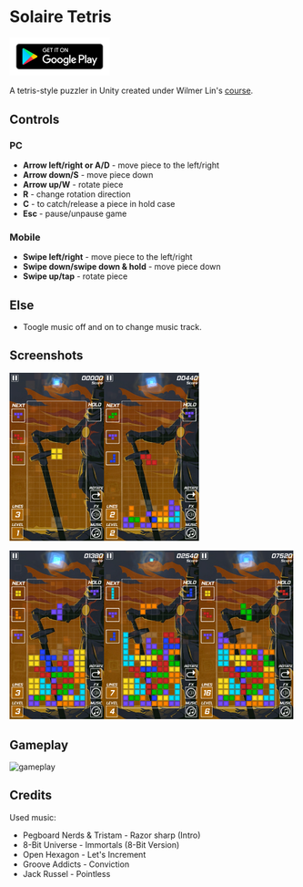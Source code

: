 # Solaire Tetris

 <a href="https://play.google.com/store/apps/details?id=com.lateinit.apps.tetris"><img border="0" alt="Solaire Tetrix" src="docs/images/google-play-badge.png" width="35%" height="35%"></a>

A tetris-style puzzler in Unity created under Wilmer Lin's [course](https://www.udemy.com/course/make-a-tetris-style-puzzler-in-unity/).

## Controls

### PC

 - **Arrow left/right or A/D** - move piece to the left/right
 - **Arrow down/S** - move piece down
 - **Arrow up/W** - rotate piece
 - **R** - change rotation direction
 - **C** - to catch/release a piece in hold case
 - **Esc** - pause/unpause game

### Mobile

 - **Swipe left/right** - move piece to the left/right
 - **Swipe down/swipe down & hold** - move piece down
 - **Swipe up/tap** - rotate piece

## Else

 - Toogle music off and on to change music track.

## Screenshots

<img src="Docs/images/Screenshot_1.png" width="33%"><img src="Docs/images/Screenshot_2.png" width="33%">

<img src="Docs/images/Screenshot_3.png" width="33%"><img src="Docs/images/Screenshot_4.png" width="33%"><img src="Docs/images/Screenshot_5.png" width="33%">


## Gameplay

![gameplay](Docs/images/gameplay.gif)

## Credits

Used music:
 - Pegboard Nerds & Tristam - Razor sharp (Intro)
 - 8-Bit Universe - Immortals (8-Bit Version)
 - Open Hexagon - Let's Increment
 - Groove Addicts - Conviction
 - Jack Russel - Pointless
